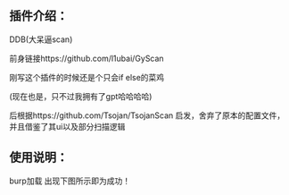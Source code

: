 ## 插件介绍：
DDB(大呆逼scan)

前身链接https://github.com/l1ubai/GyScan

刚写这个插件的时候还是个只会if else的菜鸡

(现在也是，只不过我拥有了gpt哈哈哈哈)

后根据https://github.com/Tsojan/TsojanScan 启发，舍弃了原本的配置文件，并且借鉴了其ui以及部分扫描逻辑

## 使用说明：

burp加载 出现下图所示即为成功！

